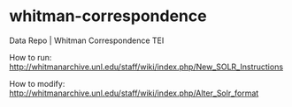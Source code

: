 # whitman-correspondence
Data Repo | Whitman Correspondence TEI

How to run: http://whitmanarchive.unl.edu/staff/wiki/index.php/New_SOLR_Instructions

How to modify: http://whitmanarchive.unl.edu/staff/wiki/index.php/Alter_Solr_format

